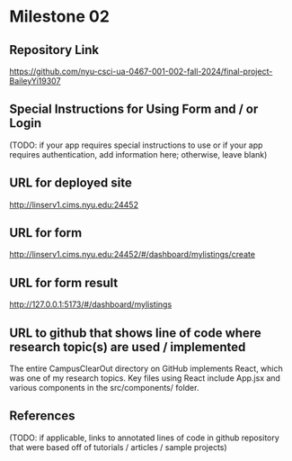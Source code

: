 Milestone 02
===

Repository Link
---
https://github.com/nyu-csci-ua-0467-001-002-fall-2024/final-project-BaileyYi19307

Special Instructions for Using Form and / or Login
---
(TODO: if your app requires special instructions to use or if your app requires authentication, add information here; otherwise, leave blank)

URL for deployed site 
---
http://linserv1.cims.nyu.edu:24452

URL for form 
---
http://linserv1.cims.nyu.edu:24452/#/dashboard/mylistings/create

URL for form result
---
http://127.0.0.1:5173/#/dashboard/mylistings

URL to github that shows line of code where research topic(s) are used / implemented
--- 
The entire CampusClearOut directory on GitHub implements React, which was one of my research topics. Key files using React include App.jsx and various components in the src/components/ folder.

References 
---
(TODO: if applicable, links to annotated lines of code in github repository that were based off of tutorials / articles / sample projects)
